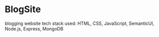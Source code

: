 # BlogSite
blogging website 
tech stack used: HTML, CSS, JavaScript, SemanticUI, Node.js, Express, MongoDB
